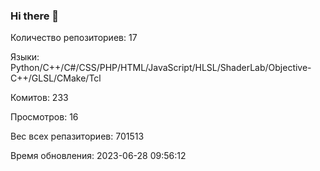 ### Hi there 👋
Количество репозиториев: 17

Языки: Python/C++/C#/CSS/PHP/HTML/JavaScript/HLSL/ShaderLab/Objective-C++/GLSL/CMake/Tcl

Комитов: 233

Просмотров: 16

Вес всех репазиториев: 701513

Время обновления: 2023-06-28 09:56:12

<!--
https://github.com/rzashakeri/beautify-github-profile
-->
